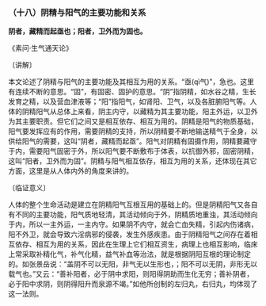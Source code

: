 ### （十八）阴精与阳气的主要功能和关系

**阴者，藏精而起亟也；阳者，卫外而为固也。**

​《素问·生气通天论》

〔讲解〕

本文论述了阴精与阳气的主要功能及其相互为用的关系。“亟(qì气)”，急也。这里有连续不断的意思。“固”，有固密、固护的意思。“阴”指阴精，如水谷之精，生长发育之精，以及营血津液等；“阳”指阳气，如肾阳、卫气，以及各脏腑阳气等。人体的阴精阳气从总体上来看，阴主内守，以藏精为其主要功能，阳主外运，以卫外为其主要职责。但它们之间又是相互依存、相互为用的。阴精是阳气的物质基础，阳气要发挥应有的作用，需要阴精的支持，所以阴精要不断地输送精气于全身，以供给阳气的需要，这叫“阴者，藏精而起亟”。阳气对阴精有固摄作用，阴精要藏守于内，需要阳气固密于外，所以阳气要不断敷布于体表，以抗御外邪，固密阴精，这叫“阳者，卫外而为固”。阴精与阳气相互依存，相互为用的关系，还体现在其它方面，这里是从人体内外的角度来讲的。

〔临证意义〕

人体的整个生命活动是建立在阴精阳气互根互用的基础上的。但是阴精阳气又各自有不同的主要功能，阳气质地轻清，其活动倾向于外，阴精质地重浊，其活动倾向于内，所以一主外运，一主内守。如果阴不内守，就会亡血失精，引起内伤诸病，阳不外卫，就会导致六淫病邪的侵袭，发生外感疾患。由于阴精阳气之间存在着相互依存、相互为用的关系，因此在生理上它们相互资生，病理上也相互影响，临床上常采取补精化气，补气化精，益气补血等治法，就是根据阴阳互根的理论制定的。如张景岳说：“盖阴不可以无阳，非气无以生形也，；阳不可以无阴，非形无以载气也。”又云：“善补阳者，必于阴中求阳，则阳得阴助而生化无穷；善补阴者，必于阳中求阴，则阴得阳升而泉源不竭。”如他所创制的左归丸，右归丸，均体现了这一法则。

